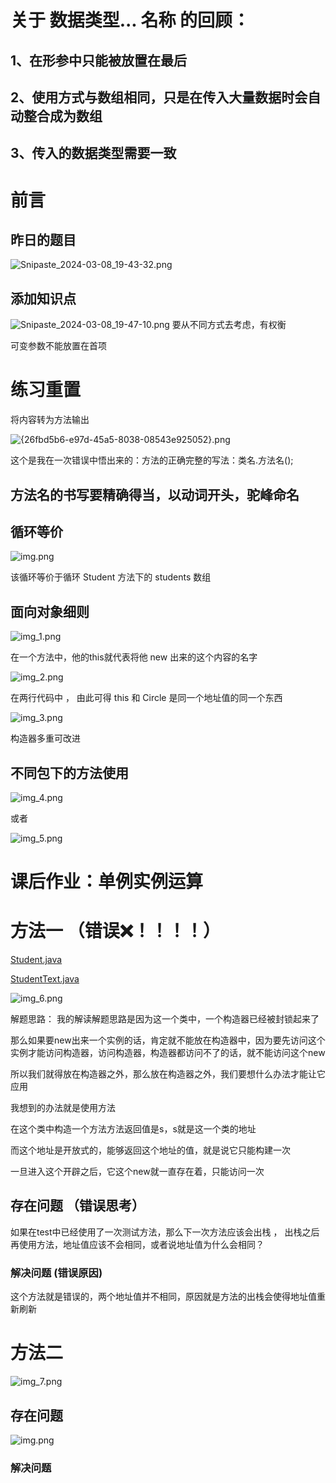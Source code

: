# 关于 数据类型... 名称 的回顾：
## 1、在形参中只能被放置在最后
## 2、使用方式与数组相同，只是在传入大量数据时会自动整合成为数组
## 3、传入的数据类型需要一致



# 前言

## 昨日的题目
![Snipaste_2024-03-08_19-43-32.png](Image/Snipaste_2024-03-08_19-43-32.png)
## 添加知识点
![Snipaste_2024-03-08_19-47-10.png](Image/Snipaste_2024-03-08_19-47-10.png)
要从不同方式去考虑，有权衡

可变参数不能放置在首项
# 练习重置
将内容转为方法输出

![{26fbd5b6-e97d-45a5-8038-08543e925052}.png](Image%2F%7B26fbd5b6-e97d-45a5-8038-08543e925052%7D.png)

这个是我在一次错误中悟出来的：方法的正确完整的写法：类名.方法名();

## 方法名的书写要精确得当，以动词开头，驼峰命名

## 循环等价
![img.png](Image/img.png)

该循环等价于循环 Student 方法下的 students 数组

## 面向对象细则

![img_1.png](Image/img_1.png)

在一个方法中，他的this就代表将他 new 出来的这个内容的名字

![img_2.png](Image/img_2.png)

在两行代码中 ， 由此可得 this 和 Circle 是同一个地址值的同一个东西

![img_3.png](Image/img_3.png)

构造器多重可改进

## 不同包下的方法使用

![img_4.png](Image/img_4.png)

或者

![img_5.png](Image/img_5.png)


# 课后作业：单例实例运算

# 方法一 （错误❌！！！！）

[Student.java](Student.java)

[StudentText.java](StudentText.java)

![img_6.png](Image/img_6.png)

解题思路：
我的解读解题思路是因为这一个类中，一个构造器已经被封锁起来了

那么如果要new出来一个实例的话，肯定就不能放在构造器中，因为要先访问这个实例才能访问构造器，访问构造器，构造器都访问不了的话，就不能访问这个new

所以我们就得放在构造器之外，那么放在构造器之外，我们要想什么办法才能让它应用

我想到的办法就是使用方法

在这个类中构造一个方法方法返回值是s，s就是这一个类的地址

而这个地址是开放式的，能够返回这个地址的值，就是说它只能构建一次

一旦进入这个开辟之后，它这个new就一直存在着，只能访问一次


## 存在问题 （错误思考）

如果在test中已经使用了一次测试方法，那么下一次方法应该会出栈 ， 出栈之后再使用方法，地址值应该不会相同，或者说地址值为什么会相同？

### 解决问题 (错误原因)

这个方法就是错误的，两个地址值并不相同，原因就是方法的出栈会使得地址值重新刷新

# 方法二

![img_7.png](Image/img_7.png)

## 存在问题

![img.png](Image/img123123.png)

### 解决问题

